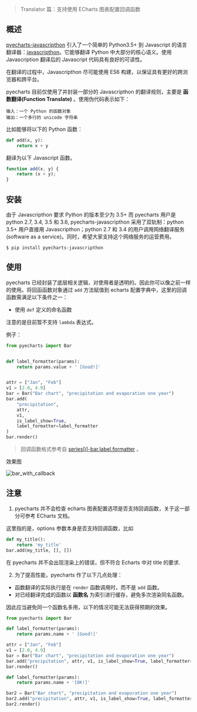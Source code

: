 > Translator 篇：支持使用 ECharts 图表配置回调函数

## 概述

[pyecharts-javascripthon](https://github.com/pyecharts/pyecharts-javascripthon) 引入了一个简单的 Python3.5+ 到 Javascript 的语言翻译器：[javascripthon](https://pypi.python.org/pypi/javascripthon)。它能够翻译 Python 中大部分的核心语义。使用 Javascription 翻译后的 Javascript 代码具有良好的可读性。

在翻译的过程中，Javascripthon 尽可能使用 ES6 构建，以保证具有更好的跨浏览器和跨平台。

pyecharts 目前仅使用了并封装一部分的 Javascripthon 的翻译规则，主要是 **函数翻译(Function Translate)** 。使用伪代码表示如下：

```
输入：一个 Python 的函数对象
输出：一个多行的 unicode 字符串
```

比如能够将以下的 Python 函数：

```python
def add(x, y):
    return x + y
```

翻译为以下 Javascript 函数。

```javascript
function add(x, y) {
    return (x + y);
}
```

## 安装

由于 Javascripthon 要求 Python 的版本至少为 3.5+ 而 pyecharts 用户是 python 2.7, 3.4, 3.5 和 3.6, pyecharts-javascripthon 采用了双轨制：python 3.5+ 用户直接用 Javascripthon；python 2.7 和 3.4 的用户调用网络翻译服务 (software as a service)。同时，希望大家支持这个网络服务的运营费用。

```shell
$ pip install pyecharts-javascripthon 
```

## 使用

pyecharts 已经封装了底层相关逻辑，对使用者是透明的。因此你可以像之前一样的使用。将回函函数对象通过 `add` 方法赋值到 echarts 配置字典中，这里的回调函数需满足以下条件之一：

- 使用 `def` 定义的命名函数

注意的是目前暂不支持 `lambda` 表达式。

例子：

```python
from pyecharts import Bar


def label_formatter(params):
    return params.value + ' [Good!]'


attr = ["Jan", "Feb"]
v1 = [2.0, 4.9]
bar = Bar("Bar chart", "precipitation and evaporation one year")
bar.add(
    "precipitation",
    attr,
    v1,
    is_label_show=True,
    label_formatter=label_formatter
)
bar.render()

```

> 回调函数格式参考自 [series[i]-bar.label.formatter](http://echarts.baidu.com/option.html#series-bar.label.formatter) 。

效果图

![bar_with_callback](https://user-images.githubusercontent.com/9875406/38666230-07c1aa66-3e71-11e8-9e9f-43fb7d707a64.png)

##  注意

1. pyecharts 并不会检查 echarts 图表配置选项是否支持回调函数，关于这一部分可参考 ECharts 文档。

这里指的是，options 参数本身是否支持回调函数，比如
```python
def my_title():
    return 'my_title'
bar.add(my_title, [], [])
```
在 pyecharts 并不会出现渲染上的错误，但不符合 Echarts 中对 title 的要求.

2. 为了提高性能，pyecharts 作了以下几点处理：

- 函数翻译的实际执行是在 `render` 函数调用时，而不是 `add` 函数。
- 对已经翻译完成的函数以 **函数名** 为索引进行缓存，避免多次渲染同名函数。

因此应当避免同一个函数名多用，以下的情况可能无法获得预期的效果。

```python
from pyecharts import Bar

def label_formatter(params):
    return params.name + ' [Good!]'

attr = ["Jan", "Feb"]
v1 = [2.0, 4.9]
bar = Bar("Bar chart", "precipitation and evaporation one year")
bar.add("precipitation", attr, v1, is_label_show=True, label_formatter=label_formatter)
bar.render()

def label_formatter(params):
    return params.name + '[OK!]'

bar2 = Bar("Bar chart", "precipitation and evaporation one year")
bar2.add("precipitation", attr, v1, is_label_show=True, label_formatter=label_formatter)
bar2.render()
```